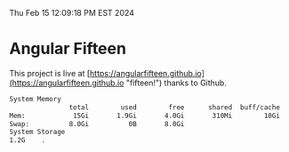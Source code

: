 Thu Feb 15 12:09:18 PM EST 2024

# Angular Fifteen


This project is live at [https://angularfifteen.github.io](https://angularfifteen.github.io "fifteen!") thanks to Github.

```bash
System Memory
               total        used        free      shared  buff/cache   available
Mem:            15Gi       1.9Gi       4.0Gi       310Mi        10Gi        13Gi
Swap:          8.0Gi          0B       8.0Gi
System Storage
1.2G	.
```
